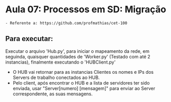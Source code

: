 # Aula 07: Processos em SD: Migração
	- Referente a: https://github.com/profmathias/cet-100
## Para executar:
Executar o arquivo 'Hub.py', para iniciar o mapeamento da rede, em seguinda, quaisquer quantidades de 'Worker.py' (Testado com até 2 instancias), finalmente executando o 'HUBClient.py'
- O HUB vai retornar para as instancias Clientes os nomes e IPs dos Servers de trabalho conectados ao HUB.
- Pelo client, após encontrar o HUB e a lista de servidores ter sido enviada, usar "Server[numero] [mensagem]" para enviar ao Server correspondente, as suas mensagens.